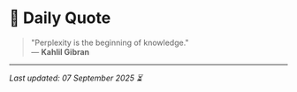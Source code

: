 # 📜 Daily Quote

> "Perplexity is the beginning of knowledge."  
> — **Kahlil Gibran**

---

_Last updated: 07 September 2025 ⏳_
